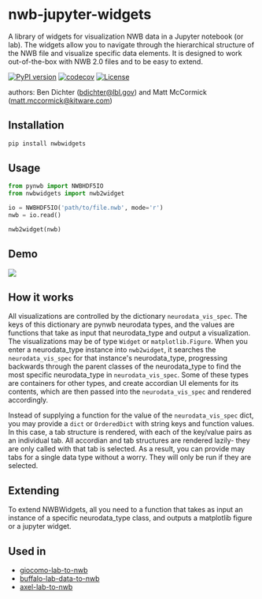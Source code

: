 # nwb-jupyter-widgets
A library of widgets for visualization NWB data in a Jupyter notebook (or lab). The widgets allow you to navigate through the hierarchical structure of the NWB file and visualize specific data elements. It is designed to work out-of-the-box with NWB 2.0 files and to be easy to extend. 

[![PyPI version](https://badge.fury.io/py/nwbwidgets.svg)](https://badge.fury.io/py/nwbwidgets)
[![codecov](https://codecov.io/gh/NeurodataWithoutBorders/nwb-jupyter-widgets/branch/master/graph/badge.svg)](https://codecov.io/gh/NeurodataWithoutBorders/nwb-jupyter-widgets)
[![License](https://img.shields.io/badge/License-BSD%203--Clause-blue.svg)](https://opensource.org/licenses/BSD-3-Clause)


authors: Ben Dichter (bdichter@lbl.gov) and Matt McCormick (matt.mccormick@kitware.com)


## Installation
```bash
pip install nwbwidgets
```

## Usage
```python
from pynwb import NWBHDF5IO
from nwbwidgets import nwb2widget

io = NWBHDF5IO('path/to/file.nwb', mode='r')
nwb = io.read()

nwb2widget(nwb)
```

## Demo
![](https://drive.google.com/uc?export=download&id=1JtI2KtT8MielIMvvtgxRzFfBTdc41LiE)

## How it works
All visualizations are controlled by the dictionary `neurodata_vis_spec`. The keys of this dictionary are pynwb neurodata types, and the values are functions that take as input that neurodata_type and output a visualization. The visualizations may be of type `Widget` or `matplotlib.Figure`. When you enter a neurodata_type instance into `nwb2widget`, it searches the `neurodata_vis_spec` for that instance's neurodata_type, progressing backwards through the parent classes of the neurodata_type to find the most specific neurodata_type in `neurodata_vis_spec`. Some of these types are containers for other types, and create accordian UI elements for its contents, which are then passed into the `neurodata_vis_spec` and rendered accordingly. 

Instead of supplying a function for the value of the `neurodata_vis_spec` dict, you may provide a `dict` or `OrderedDict` with string keys and function values. In this case, a tab structure is rendered, with each of the key/value pairs as an individual tab. All accordian and tab structures are rendered lazily- they are only called with that tab is selected. As a result, you can provide may tabs for a single data type without a worry. They will only be run if they are selected.

## Extending
To extend NWBWidgets, all you need to a function that takes as input an instance of a specific neurodata_type class, and outputs a matplotlib figure or a jupyter widget.

## Used in
* [giocomo-lab-to-nwb](https://github.com/ben-dichter-consulting/giocomo-lab-to-nwb)
* [buffalo-lab-data-to-nwb](https://github.com/ben-dichter-consulting/buffalo-lab-data-to-nwb)
* [axel-lab-to-nwb](https://github.com/ben-dichter-consulting/axel-lab-to-nwb)
